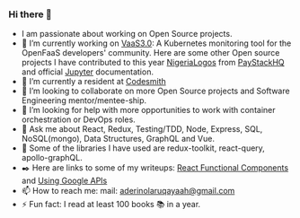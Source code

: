 ### Hi there 👋

- I am passionate about working on Open Source projects.
- 🔭 I’m currently working on [VaaS3.0](https://github.com/oslabs-beta/VaaS): A Kubernetes monitoring tool for the OpenFaaS developers' community. Here are some other Open source projects I have contributed to this year [NigeriaLogos](https://github.com/PaystackHQ/nigerialogos) from [PayStackHQ](https://github.com/PaystackHQ) and official [Jupyter](https://github.com/jupyterhub/jupyterhub) documentation.
- 🌱 I’m currently a resident at [Codesmith](https://www.codesmith.io/)
- 👯 I’m looking to collaborate on more Open Source projects and Software Engineering mentor/mentee-ship.
- 🤔 I’m looking for help with more opportunities to work with container orchestration or DevOps roles.
- 💬 Ask me about React, Redux, Testing/TDD, Node, Express, SQL, NoSQL(mongo), Data Structures, GraphQL and Vue.
- :wrench: Some of the libraries I have used are redux-toolkit, react-query, apollo-graphQL.
- :black_nib: Here are links to some of my writeups: [React Functional Components](https://medium.com/@ruqayaah_aderinola/react-functional-components-hooks-f6b40a983583) and [Using Google APIs](https://medium.com/@ruqayaah_aderinola/using-google-api-google-calendar-api-as-a-case-study-cfb0b22654a1)
- 📫 How to reach me: mail: aderinolaruqayaah@gmail.com
- ⚡ Fun fact: I read at least 100 books :books: in a year.
